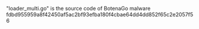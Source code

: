 "loader_multi.go" is the source code of BotenaGo malware<br>
fdbd955959a8f42450af5ac2bf93efba180f4cbae64dd4dd852f65c2e2057f56
